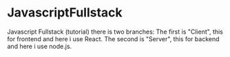 # JavascriptFullstack
Javascript Fullstack (tutorial)
there is two branches:
The first is "Client", this for frontend and here i use React.
The second is "Server", this for backend and here i use node.js.
  

